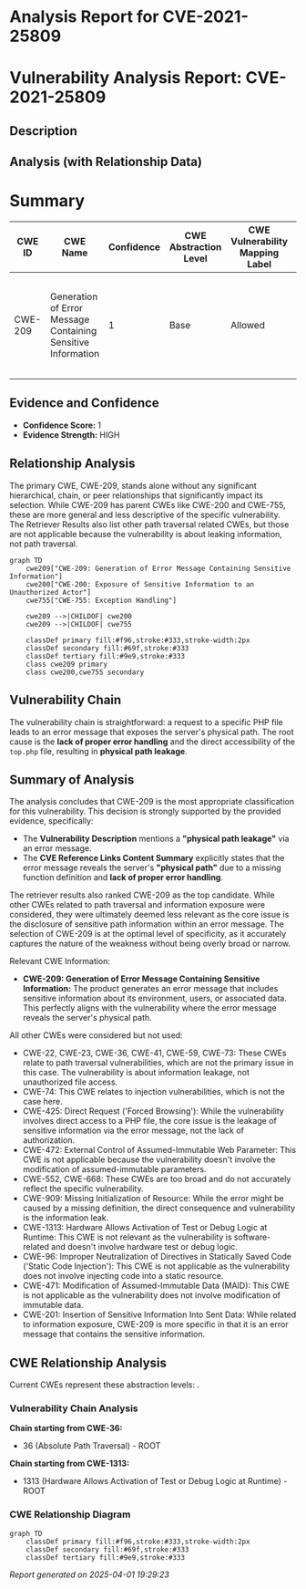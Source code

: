 # Analysis Report for CVE-2021-25809

# Vulnerability Analysis Report: CVE-2021-25809

## Description



## Analysis (with Relationship Data)

# Summary
| CWE ID | CWE Name | Confidence | CWE Abstraction Level | CWE Vulnerability Mapping Label | CWE-Vulnerability Mapping Notes |
|---|---|---|---|---|---|
| CWE-209 | Generation of Error Message Containing Sensitive Information | 1 | Base | Allowed | Primary CWE. The application reveals the server's physical path in an error message. |

## Evidence and Confidence

*   **Confidence Score:** 1
*   **Evidence Strength:** HIGH

## Relationship Analysis
The primary CWE, CWE-209, stands alone without any significant hierarchical, chain, or peer relationships that significantly impact its selection. While CWE-209 has parent CWEs like CWE-200 and CWE-755, these are more general and less descriptive of the specific vulnerability. The Retriever Results also list other path traversal related CWEs, but those are not applicable because the vulnerability is about leaking information, not path traversal.

```mermaid
graph TD
    cwe209["CWE-209: Generation of Error Message Containing Sensitive Information"]
    cwe200["CWE-200: Exposure of Sensitive Information to an Unauthorized Actor"]
    cwe755["CWE-755: Exception Handling"]

    cwe209 -->|CHILDOF| cwe200
    cwe209 -->|CHILDOF| cwe755

    classDef primary fill:#f96,stroke:#333,stroke-width:2px
    classDef secondary fill:#69f,stroke:#333
    classDef tertiary fill:#9e9,stroke:#333
    class cwe209 primary
    class cwe200,cwe755 secondary
```

## Vulnerability Chain
The vulnerability chain is straightforward: a request to a specific PHP file leads to an error message that exposes the server's physical path. The root cause is the **lack of proper error handling** and the direct accessibility of the `top.php` file, resulting in **physical path leakage**.

## Summary of Analysis
The analysis concludes that CWE-209 is the most appropriate classification for this vulnerability. This decision is strongly supported by the provided evidence, specifically:

*   The **Vulnerability Description** mentions a **"physical path leakage"** via an error message.
*   The **CVE Reference Links Content Summary** explicitly states that the error message reveals the server's **"physical path"** due to a missing function definition and **lack of proper error handling**.

The retriever results also ranked CWE-209 as the top candidate. While other CWEs related to path traversal and information exposure were considered, they were ultimately deemed less relevant as the core issue is the disclosure of sensitive path information within an error message. The selection of CWE-209 is at the optimal level of specificity, as it accurately captures the nature of the weakness without being overly broad or narrow.

Relevant CWE Information:

*   **CWE-209: Generation of Error Message Containing Sensitive Information:** The product generates an error message that includes sensitive information about its environment, users, or associated data. This perfectly aligns with the vulnerability where the error message reveals the server's physical path.

All other CWEs were considered but not used:

*   CWE-22, CWE-23, CWE-36, CWE-41, CWE-59, CWE-73: These CWEs relate to path traversal vulnerabilities, which are not the primary issue in this case. The vulnerability is about information leakage, not unauthorized file access.
*   CWE-74: This CWE relates to injection vulnerabilities, which is not the case here.
*   CWE-425: Direct Request ('Forced Browsing'): While the vulnerability involves direct access to a PHP file, the core issue is the leakage of sensitive information via the error message, not the lack of authorization.
*   CWE-472: External Control of Assumed-Immutable Web Parameter: This CWE is not applicable because the vulnerability doesn't involve the modification of assumed-immutable parameters.
*   CWE-552, CWE-668: These CWEs are too broad and do not accurately reflect the specific vulnerability.
*   CWE-909: Missing Initialization of Resource: While the error might be caused by a missing definition, the direct consequence and vulnerability is the information leak.
*   CWE-1313: Hardware Allows Activation of Test or Debug Logic at Runtime: This CWE is not relevant as the vulnerability is software-related and doesn't involve hardware test or debug logic.
*   CWE-96: Improper Neutralization of Directives in Statically Saved Code ('Static Code Injection'): This CWE is not applicable as the vulnerability does not involve injecting code into a static resource.
*   CWE-471: Modification of Assumed-Immutable Data (MAID): This CWE is not applicable as the vulnerability does not involve modification of immutable data.
*   CWE-201: Insertion of Sensitive Information Into Sent Data: While related to information exposure, CWE-209 is more specific in that it is an error message that contains the sensitive information.


## CWE Relationship Analysis

Current CWEs represent these abstraction levels: .


### Vulnerability Chain Analysis

**Chain starting from CWE-36:**
- 36 (Absolute Path Traversal) - ROOT


**Chain starting from CWE-1313:**
- 1313 (Hardware Allows Activation of Test or Debug Logic at Runtime) - ROOT



### CWE Relationship Diagram

```mermaid
graph TD
    classDef primary fill:#f96,stroke:#333,stroke-width:2px
    classDef secondary fill:#69f,stroke:#333
    classDef tertiary fill:#9e9,stroke:#333
```



*Report generated on 2025-04-01 19:29:23*
